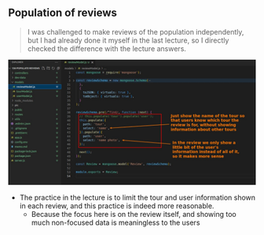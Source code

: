 ## **Population of reviews**

> I was challenged to make reviews of the population independently, but I had already done it myself in the last lecture, so I directly checked the difference with the lecture answers.

![alt](pic/01.jpg)

- The practice in the lecture is to limit the tour and user information shown in each review, and this practice is indeed more reasonable.
  - Because the focus here is on the review itself, and showing too much non-focused data is meaningless to the users
